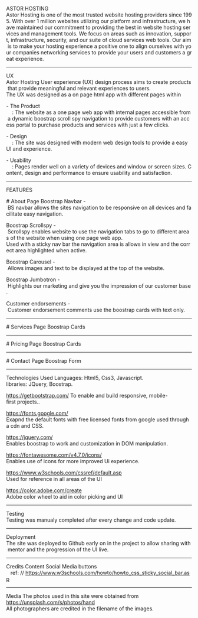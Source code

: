 ASTOR HOSTING
Astor Hosting is one of the most trusted website hosting providers since 1995. With over 1 million websites utilizing our platform and infrastructure, we have maintained our commitment to providing the best in website hosting services and management tools. We focus on areas such as innovation, support, infrastructure, security, and our suite of cloud services web tools. Our aim is to make your hosting experience a positive one to align ourselves with your companies networking services to provide your users and customers a great experience.

--------------------------------------------------------------------------------------------------------

UX
Astor Hosting User experience (UX) design process aims to create products that provide meaningful and relevant experiences to users.
The UX was designed as a on page html app with different pages within  

- The Product
    : The website as a one page web app with internal pages accessible from a dynamic boostrap scroll spy navigation to provide customers with an access portal to purchase products and services with just a few clicks.

- Design
    : The site was designed with modern web design tools to provide a easy UI and experience.

- Usability
    : Pages render well on a variety of devices and window or screen sizes. Content, design and performance to ensure usability and satisfaction.

--------------------------------------------------------------------------------------------------------

FEATURES

# About Page
Boostrap Navbar - BS navbar allows the sites navigation to be responsive on all devices and facilitate easy navigation.

Boostrap Scrollspy - Scrollspy enables website to use the navigation tabs to go to different areas of the website when using one page web app.
Used with a sticky nav bar the navigation area is allows in view and the correct area highlighted when active.

Boostrap Carousel - Allows images and text to be displayed at the top of the website. 

Boostrap Jumbotron - Highlights our marketing and give you the impression of our customer base.

Customer endorsements - Customer endorsement comments use the boostrap cards with text only.

--------------------------------------------------------------------------------------------------------
# Services Page
Boostrap Cards

--------------------------------------------------------------------------------------------------------

# Pricing Page
Boostrap Cards

--------------------------------------------------------------------------------------------------------
# Contact Page
Boostrap Form

--------------------------------------------------------------------------------------------------------

Technologies Used
Languages: Html5, Css3, Javascript.
libraries: JQuery, Boostrap.

https://getbootstrap.com/
To enable and build responsive, mobile-first projects..

https://fonts.google.com/
Exapnd the default fonts with free licensed fonts from google used through a cdn and CSS.

https://jquery.com/
Enables boostrap to work and customization in DOM manipulation.

https://fontawesome.com/v4.7.0/icons/
Enables use of icons for more improved Ui experience.

https://www.w3schools.com/cssref/default.asp
Used for reference in all areas of the UI

https://color.adobe.com/create
Adobe color wheel to aid in color picking and UI 

--------------------------------------------------------------------------------------------------------

Testing
Testing was manualy completed after every change and code update.

--------------------------------------------------------------------------------------------------------
Deployment
The site was deployed to Github early on in the project to allow sharing with mentor and the progression of the UI live. 

--------------------------------------------------------------------------------------------------------
Credits
Content
Social Media buttons 
   ref: // https://www.w3schools.com/howto/howto_css_sticky_social_bar.asp

--------------------------------------------------------------------------------------------------------
Media
The photos used in this site were obtained from
https://unsplash.com/s/photos/hand
All photographers are credited in the filename of the images.

